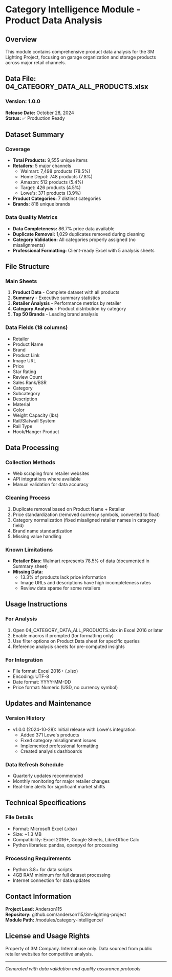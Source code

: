 # Category Intelligence Module - Product Data Analysis

## Overview
This module contains comprehensive product data analysis for the 3M Lighting Project, focusing on garage organization and storage products across major retail channels.

## Data File: 04_CATEGORY_DATA_ALL_PRODUCTS.xlsx

### Version: 1.0.0
**Release Date:** October 28, 2024  
**Status:** ✅ Production Ready

## Dataset Summary

### Coverage
- **Total Products:** 9,555 unique items
- **Retailers:** 5 major channels
  - Walmart: 7,498 products (78.5%)
  - Home Depot: 748 products (7.8%)
  - Amazon: 512 products (5.4%)
  - Target: 426 products (4.5%)
  - Lowe's: 371 products (3.9%)
- **Product Categories:** 7 distinct categories
- **Brands:** 818 unique brands

### Data Quality Metrics
- **Data Completeness:** 86.7% price data available
- **Duplicate Removal:** 1,029 duplicates removed during cleaning
- **Category Validation:** All categories properly assigned (no misalignments)
- **Professional Formatting:** Client-ready Excel with 5 analysis sheets

## File Structure

### Main Sheets
1. **Product Data** - Complete dataset with all products
2. **Summary** - Executive summary statistics
3. **Retailer Analysis** - Performance metrics by retailer
4. **Category Analysis** - Product distribution by category
5. **Top 50 Brands** - Leading brand analysis

### Data Fields (18 columns)
- Retailer
- Product Name
- Brand
- Product Link
- Image URL
- Price
- Star Rating
- Review Count
- Sales Rank/BSR
- Category
- Subcategory
- Description
- Material
- Color
- Weight Capacity (lbs)
- Rail/Slatwall System
- Rail Type
- Hook/Hanger Product

## Data Processing

### Collection Methods
- Web scraping from retailer websites
- API integrations where available
- Manual validation for data accuracy

### Cleaning Process
1. Duplicate removal based on Product Name + Retailer
2. Price standardization (removed currency symbols, converted to float)
3. Category normalization (fixed misaligned retailer names in category field)
4. Brand name standardization
5. Missing value handling

### Known Limitations
- **Retailer Bias:** Walmart represents 78.5% of data (documented in Summary sheet)
- **Missing Data:** 
  - 13.3% of products lack price information
  - Image URLs and descriptions have high incompleteness rates
  - Review data sparse for some retailers

## Usage Instructions

### For Analysis
1. Open 04_CATEGORY_DATA_ALL_PRODUCTS.xlsx in Excel 2016 or later
2. Enable macros if prompted (for formatting only)
3. Use filter options on Product Data sheet for specific queries
4. Reference analysis sheets for pre-computed insights

### For Integration
- File format: Excel 2016+ (.xlsx)
- Encoding: UTF-8
- Date format: YYYY-MM-DD
- Price format: Numeric (USD, no currency symbol)

## Updates and Maintenance

### Version History
- v1.0.0 (2024-10-28): Initial release with Lowe's integration
  - Added 371 Lowe's products
  - Fixed category misalignment issues
  - Implemented professional formatting
  - Created analysis dashboards

### Data Refresh Schedule
- Quarterly updates recommended
- Monthly monitoring for major retailer changes
- Real-time alerts for significant market shifts

## Technical Specifications

### File Details
- Format: Microsoft Excel (.xlsx)
- Size: ~1.3 MB
- Compatibility: Excel 2016+, Google Sheets, LibreOffice Calc
- Python libraries: pandas, openpyxl for processing

### Processing Requirements
- Python 3.8+ for data scripts
- 4GB RAM minimum for full dataset processing
- Internet connection for data updates

## Contact Information

**Project Lead:** Anderson115  
**Repository:** github.com/anderson115/3m-lighting-project  
**Module Path:** /modules/category-intelligence/

## License and Usage Rights
Property of 3M Company. Internal use only.
Data sourced from public retailer websites for competitive analysis.

---
*Generated with data validation and quality assurance protocols*
